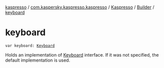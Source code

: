 [kaspresso](../../../index.md) / [com.kaspersky.kaspresso.kaspresso](../../index.md) / [Kaspresso](../index.md) / [Builder](index.md) / [keyboard](./keyboard.md)

# keyboard

`var keyboard: `[`Keyboard`](../../../com.kaspersky.kaspresso.device.keyboard/-keyboard/index.md)

Holds an implementation of [Keyboard](../../../com.kaspersky.kaspresso.device.keyboard/-keyboard/index.md) interface. If it was not specified, the default implementation is used.

